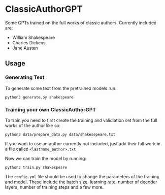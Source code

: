 # ClassicAuthorGPT
Some GPTs trained on the full works of classic authors. Currently included are:
* William Shakespeare
* Charles Dickens
* Jane Austen

## Usage
### Generating Text
To generate some text from the pretrained models run:
```
python3 generate.py shakespeare
```
### Training your own ClassicAuthorGPT
To train you need to first create the training and validiation set from the full works of the author like so:
```
python3 data/prepare_data.py data/shakesepeare.txt
```
If you want to use an author currently not included, just add their full work in a file called `<lastname_author>.txt`

Now we can train the model by running:
```
python3 train.py shakespeare
```
The `config.yml` file should be used to change the parameters of the training and model. These include the 
batch size, learning rate, number of decoder layers, number of training steps and a few more. 
